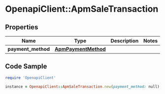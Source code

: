 # OpenapiClient::ApmSaleTransaction

## Properties

Name | Type | Description | Notes
------------ | ------------- | ------------- | -------------
**payment_method** | [**ApmPaymentMethod**](ApmPaymentMethod.md) |  | 

## Code Sample

```ruby
require 'OpenapiClient'

instance = OpenapiClient::ApmSaleTransaction.new(payment_method: null)
```


